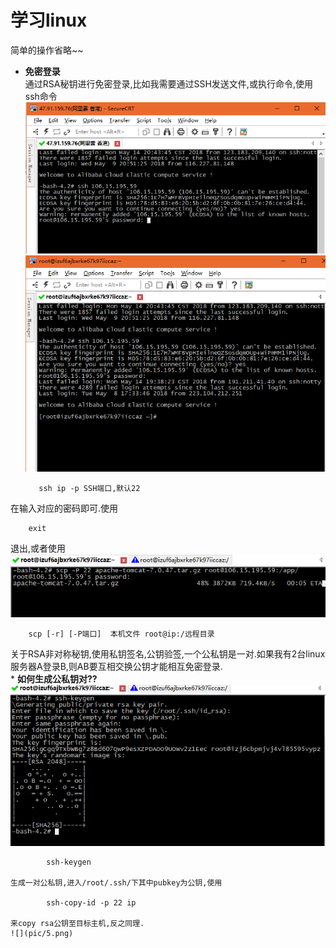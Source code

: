 # **学习linux**
简单的操作省略~~

* **免密登录**  
通过RSA秘钥进行免密登录,比如我需要通过SSH发送文件,或执行命令,使用ssh命令
![](pic/1.png)
![](pic/2.png)
	
		 ssh ip -p SSH端口,默认22
在输入对应的密码即可.使用
	
	 	exit  
退出,或者使用  
![](pic/3.png)

		scp [-r] [-P端口]  本机文件 root@ip:/远程目录  
关于RSA非对称秘钥,使用私钥签名,公钥验签,一个公私钥是一对.如果我有2台linux服务器A登录B,则AB要互相交换公钥才能相互免密登录.  
	* **如何生成公私钥对??**  
	![](pic/4.png)
	 
			ssh-keygen  

	生成一对公私钥,进入/root/.ssh/下其中pubkey为公钥,使用
		
			ssh-copy-id -p 22 ip  

	来copy rsa公钥至目标主机,反之同理.
	![](pic/5.png)